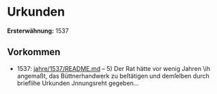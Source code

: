 # Urkunden

**Ersterwähnung:** 1537

## Vorkommen
- 1537: [jahre/1537/README.md](../jahre/1537/README.md) – 5) Der Rat hätte vor wenig Jahren \ih angemaßt,
das Büttnerhandwerk zu beſtätigen und demſelben durch
brieflihe Urkunden Jnnungsreht gegeben...
